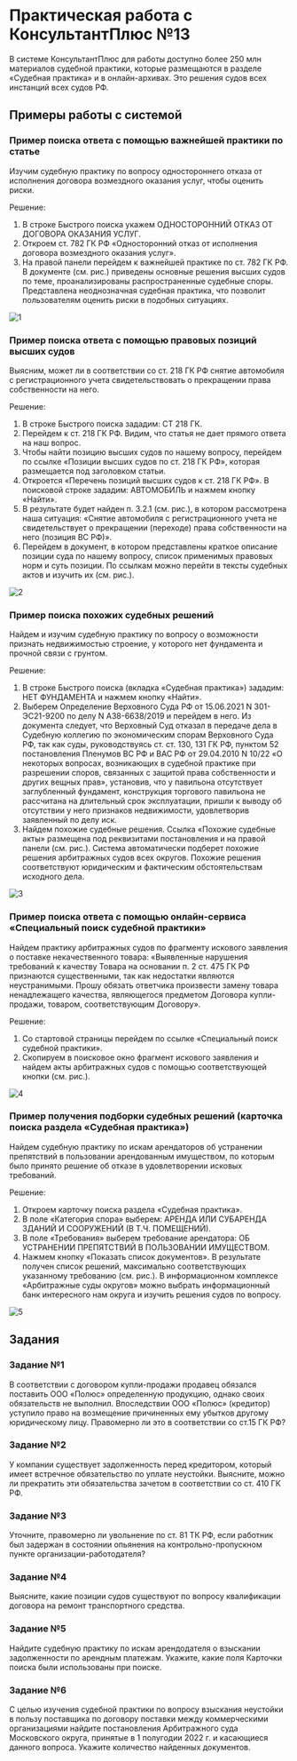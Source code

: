 # Практическая работа с КонсультантПлюс №13
  
В системе КонсультантПлюс для работы доступно более 250 млн материалов судебной практики, которые размещаются в разделе «Судебная практика» и в онлайн-архивах. Это решения судов всех инстанций всех судов РФ.

## Примеры работы с системой

### Пример поиска ответа с помощью важнейшей практики по статье

Изучим судебную практику по вопросу одностороннего отказа от исполнения договора возмездного оказания услуг, чтобы оценить риски.

Решение:

1. В строке Быстрого поиска укажем ОДНОСТОРОННИЙ ОТКАЗ ОТ ДОГОВОРА ОКАЗАНИЯ УСЛУГ.
2. Откроем ст. 782 ГК РФ «Односторонний отказ от исполнения договора возмездного оказания услуг».
3. На правой панели перейдем к важнейшей практике по ст. 782 ГК РФ. В документе (см. рис.) приведены основные решения высших судов по теме, проанализированы распространенные судебные споры. Представлена неоднозначная судебная практика, что позволит пользователям оценить риски в подобных ситуациях.

![1](1.png)

### Пример поиска ответа с помощью правовых позиций высших судов

Выясним, может ли в соответствии со ст. 218 ГК РФ снятие автомобиля с регистрационного учета свидетельствовать о прекращении права собственности на него.

Решение:

1. В строке Быстрого поиска зададим: СТ 218 ГК.
2. Перейдем к ст. 218 ГК РФ. Видим, что статья не дает прямого ответа на наш вопрос.
3. Чтобы найти позицию высших судов по нашему вопросу, перейдем по ссылке «Позиции высших судов по ст. 218 ГК РФ», которая размещается под заголовком статьи.
4. Откроется «Перечень позиций высших судов к ст. 218 ГК РФ». В поисковой строке зададим: АВТОМОБИЛЬ и нажмем кнопку «Найти».
5. В результате будет найден п. 3.2.1 (см. рис.), в котором рассмотрена наша ситуация: «Снятие автомобиля с регистрационного учета не свидетельствует о прекращении (переходе) права собственности на него (позиция ВС РФ)».
6. Перейдем в документ, в котором представлены краткое описание позиции суда по нашему вопросу, список применимых правовых норм и суть позиции. По ссылкам можно перейти в тексты судебных актов и изучить их (см. рис.).

![2](2.png)

### Пример поиска похожих судебных решений

Найдем и изучим судебную практику по вопросу о возможности признать недвижимостью строение, у которого нет фундамента и прочной связи с грунтом.

Решение:

1. В строке Быстрого поиска (вкладка «Судебная практика») зададим: НЕТ ФУНДАМЕНТА и нажмем кнопку «Найти».
2. Выберем Определение Верховного Суда РФ от 15.06.2021 N 301-ЭС21-9200 по делу N А38-6638/2019 и перейдем в него. Из документа следует, что Верховный Суд отказал в передаче дела в Судебную коллегию по экономическим спорам Верховного Суда РФ, так как суды, руководствуясь ст. ст. 130, 131 ГК РФ, пунктом 52 постановления Пленумов ВС РФ и ВАС РФ от 29.04.2010 N 10/22 «О некоторых вопросах, возникающих в судебной практике при разрешении споров, связанных с защитой права собственности и других вещных прав», установив, что у павильона отсутствует заглубленный фундамент, конструкция торгового павильона не рассчитана на длительный срок эксплуатации, пришли к выводу об отсутствии у него признаков недвижимости, удовлетворив заявленный по делу иск.
3. Найдем похожие судебные решения. Ссылка «Похожие судебные акты» размещена под реквизитами постановления и на правой панели (см. рис.). Система автоматически подберет похожие решения арбитражных судов всех округов. Похожие решения соответствуют юридическим и фактическим обстоятельствам исходного дела.

![3](3.png)

### Пример поиска ответа с помощью онлайн-сервиса «Специальный поиск судебной практики»

Найдем практику арбитражных судов по фрагменту искового заявления о поставке некачественного товара: «Выявленные нарушения требований к качеству Товара на основании п. 2 ст. 475 ГК РФ признаются существенными, так как недостатки являются неустранимыми. Прошу обязать ответчика произвести замену товара ненадлежащего качества, являющегося предметом Договора купли-продажи, товаром, соответствующим Договору».

Решение:

1. Со стартовой страницы перейдем по ссылке «Специальный поиск судебной практики».
2. Скопируем в поисковое окно фрагмент искового заявления и найдем акты арбитражных судов с помощью соответствующей кнопки (см. рис.).

![4](4.png)

### Пример получения подборки судебных решений (карточка поиска раздела «Судебная практика»)

Найдем судебную практику по искам арендаторов об устранении препятствий в пользовании арендованным имуществом, по которым было принято решение об отказе в удовлетворении исковых требований.

Решение:

1. Откроем карточку поиска раздела «Судебная практика».
2. В поле «Категория спора» выберем: АРЕНДА ИЛИ СУБАРЕНДА ЗДАНИЙ И СООРУЖЕНИЙ (В Т.Ч. ПОМЕЩЕНИЙ).
3. В поле «Требования» выберем требование арендатора: ОБ УСТРАНЕНИИ ПРЕПЯТСТВИЙ В ПОЛЬЗОВАНИИ ИМУЩЕСТВОМ.
4. Нажмем кнопку «Показать список документов». В результате получен список решений, максимально соответствующих указанному требованию (см. рис.). В информационном комплексе «Арбитражные суды округов» можно выбрать информационный банк интересного нам округа и изучить решения судов по вопросу.

![5](5.png)

## Задания

### Задание №1

В соответствии с договором купли-продажи продавец обязался поставить ООО «Полюс» определенную продукцию, однако своих обязательств не выполнил. Впоследствии ООО «Полюс» (кредитор) уступило право на возмещение причиненных ему убытков другому юридическому лицу. Правомерно ли это в соответствии со ст.15 ГК РФ?

### Задание №2

У компании существует задолженность перед кредитором, который имеет встречное обязательство по уплате неустойки. Выясните, можно ли прекратить эти обязательства зачетом в соответствии со ст. 410 ГК РФ.

### Задание №3

Уточните, правомерно ли увольнение по ст. 81 ТК РФ, если работник был задержан в состоянии опьянения на контрольно-пропускном пункте организации-работодателя?

### Задание №4

Выясните, какие позиции судов существуют по вопросу квалификации договора на ремонт транспортного средства.

### Задание №5

Найдите судебную практику по искам арендодателя о взыскании задолженности по арендным платежам. Укажите, какие поля Карточки поиска были использованы при поиске.

### Задание №6

С целью изучения судебной практики по вопросу взыскания неустойки в пользу поставщика по договору поставки между коммерческими организациями найдите постановления Арбитражного суда Московского округа, принятые в 1 полугодии 2022 г. и касающиеся данного вопроса. Укажите количество найденных документов.
